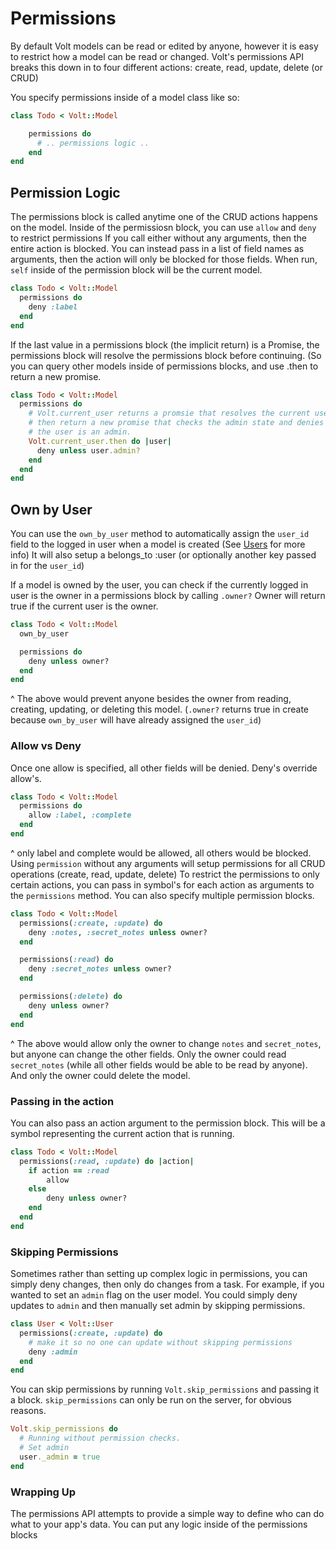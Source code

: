 # Permissions

By default Volt models can be read or edited by anyone, however it is easy to restrict how a model can be read or changed.  Volt's permissions API breaks this down in to four different actions: create, read, update, delete (or CRUD)

You specify permissions inside of a model class like so:

```ruby
class Todo < Volt::Model

    permissions do
      # .. permissions logic ..
    end
end
```
## Permission Logic

The permissions block is called anytime one of the CRUD actions happens on the model.  Inside of the permissiosn block, you can use ```allow``` and ```deny``` to restrict permissions  If you call either without any arguments, then the entire action is blocked.  You can instead pass in a list of field names as arguments, then the action will only be blocked for those fields.  When run, ```self``` inside of the permission block will be the current model.

```ruby
class Todo < Volt::Model
  permissions do
    deny :label
  end
end
```

If the last value in a permissions block (the implicit return) is a Promise, the permissions block will resolve the permissions block before continuing.  (So you can query other models inside of permissions blocks, and use .then to return a new promise.

```ruby
class Todo < Volt::Model
  permissions do
    # Volt.current_user returns a promsie that resolves the current user, we
    # then return a new promise that checks the admin state and denies unless
    # the user is an admin.
    Volt.current_user.then do |user|
      deny unless user.admin?
    end
  end
end

```

## Own by User

You can use the ```own_by_user``` method to automatically assign the ```user_id``` field to the logged in user when a model is created (See [Users](http://docs.voltframework.com/en/docs/users.html) for more info)  It will also setup a belongs_to :user (or optionally another key passed in for the ```user_id```)

If a model is owned by the user, you can check if the currently logged in user is the owner in a permissions block by calling ```.owner?```  Owner will return true if the current user is the owner.

```ruby
class Todo < Volt::Model
  own_by_user

  permissions do
    deny unless owner?
  end
end
```

^ The above would prevent anyone besides the owner from reading, creating, updating, or deleting this model.  (```.owner?``` returns true in create because ```own_by_user``` will have already assigned the ```user_id```)

### Allow vs Deny

Once one allow is specified, all other fields will be denied.  Deny's override allow's.

```ruby
class Todo < Volt::Model
  permissions do
    allow :label, :complete
  end
end
```

^ only label and complete would be allowed, all others would be blocked.  Using ```permission``` without any arguments will setup permissions for all CRUD operations (create, read, update, delete)  To restrict the permissions to only certain actions, you can pass in symbol's for each action as arguments to the ```permissions``` method.  You can also specify multiple permission blocks.

```ruby
class Todo < Volt::Model
  permissions(:create, :update) do
    deny :notes, :secret_notes unless owner?
  end

  permissions(:read) do
    deny :secret_notes unless owner?
  end

  permissions(:delete) do
    deny unless owner?
  end
end
```

^ The above would allow only the owner to change ```notes``` and ```secret_notes```, but anyone can change the other fields.  Only the owner could read ```secret_notes``` (while all other fields would be able to be read by anyone).  And only the owner could delete the model.

### Passing in the action

You can also pass an action argument to the permission block.  This will be a symbol representing the current action that is running.

```ruby
class Todo < Volt::Model
  permissions(:read, :update) do |action|
    if action == :read
        allow
    else
        deny unless owner?
    end
  end
end
```

### Skipping Permissions

Sometimes rather than setting up complex logic in permissions, you can simply deny changes, then only do changes from a task.  For example, if you wanted to set an ```admin``` flag on the user model.  You could simply deny updates to ```admin``` and then manually set admin by skipping permissions.

```ruby
class User < Volt::User
  permissions(:create, :update) do
    # make it so no one can update without skipping permissions
    deny :admin
  end
end
```

You can skip permissions by running ```Volt.skip_permissions``` and passing it a block.  ```skip_permissions``` can only be run on the server, for obvious reasons.

```ruby
Volt.skip_permissions do
  # Running without permission checks.
  # Set admin
  user._admin = true
end
```
### Wrapping Up

The permissions API attempts to provide a simple way to define who can do what to your app's data.  You can put any logic inside of the permissions blocks

